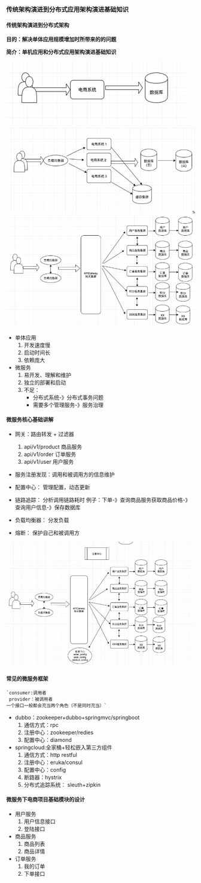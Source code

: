 ### 传统架构演进到分布式应用架构演进基础知识

#### 传统架构演进到分布式架构



__目的：解决单体应用规模增加时所带来的的问题__

__简介：单机应用和分布式应用架构演进基础知识__

![传统单体应用](/微服务基础知识/images/单体应用.png)
![单击应用分布式部署](/微服务基础知识/images/分布式架构.png)
![微服务架构](/微服务基础知识/images/微服务架构.png)

+ 单体应用
    1. 开发速度慢
    2. 启动时间长
    3. 依赖庞大
+ 微服务
    1. 易开发、理解和维护
    2. 独立的部署和启动
    3. 不足：
        + 分布式系统-》分布式事务问题
        + 需要多个管理服务-》服务治理


#### 微服务核心基础讲解
 + 网关：路由转发 + 过滤器
    1. api/v1/product 商品服务
    2. api/v1/order 订单服务
    3. api/v1/user 用户服务

 + 服务注册发现：调用和被调用方的信息维护

 + 配置中心： 管理配置，动态更新

 + 链路追踪： 分析调用链路耗时
    例子：下单-》查询商品服务获取商品价格-》查询用户信息-》保存数据库

 + 负载均衡器： 分发负载

 + 熔断： 保护自己和被调用方

 ![架构图](/微服务基础知识/images/架构图.jpeg)


#### 常见的微服务框架
    `consumer:调用者
     provider：被调用者
    一个接口一般都会充当两个角色（不是同时充当）`

 + dubbo：zookeeper+dubbo+springmvc/springboot
    1. 通信方式：rpc
    2. 注册中心：zookeeper/redies
    3. 配置中心：diamond
 + springcloud:全家桶+轻松嵌入第三方组件
    1. 通信方式：http restful
    2. 注册中心：eruka/consul
    3. 配置中心：config
    4. 断路器：hystrix
    5. 分布式追踪系统： sleuth+zipkin

#### 微服务下电商项目基础模块的设计

+ 用户服务
    1. 用户信息接口
    2. 登陆接口 
+ 商品服务
    1. 商品列表
    2. 商品详情
+ 订单服务
    1. 我的订单
    2. 下单接口





​    
